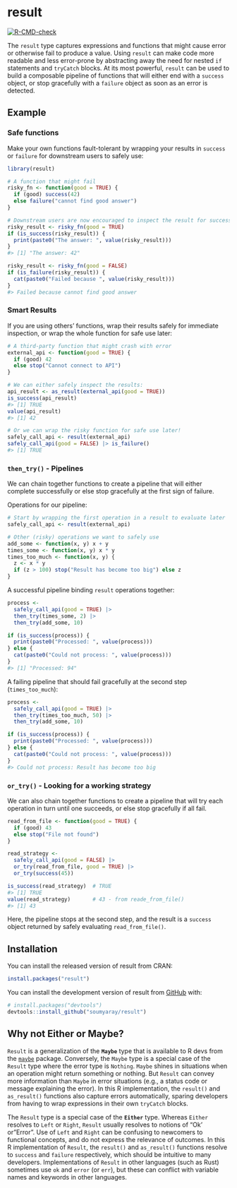 
<!-- README.md is generated from README.Rmd. Please edit that file -->
<!-- Use devtools::build_readme() to render README.Rmd to README.md -->

# result

<!-- badges: start -->

[![R-CMD-check](https://github.com/soumyaray/result/actions/workflows/R-CMD-check.yaml/badge.svg)](https://github.com/soumyaray/result/actions/workflows/R-CMD-check.yaml)
<!-- badges: end -->

The `result` type captures expressions and functions that might cause
error or otherwise fail to produce a value. Using `result` can make code
more readable and less error-prone by abstracting away the need for
nested `if` statements and `tryCatch` blocks. At its most powerful,
`result` can be used to build a composable pipeline of functions that
will either end with a `success` object, or stop gracefully with a
`failure` object as soon as an error is detected.

## Example

### Safe functions

Make your own functions fault-tolerant by wrapping your results in
`success` or `failure` for downstream users to safely use:

``` r
library(result)

# A function that might fail
risky_fn <- function(good = TRUE) {
  if (good) success(42)
  else failure("cannot find good answer")
}

# Downstream users are now encouraged to inspect the result for success
risky_result <- risky_fn(good = TRUE)
if (is_success(risky_result)) {
  print(paste0("The answer: ", value(risky_result)))
}
#> [1] "The answer: 42"

risky_result <- risky_fn(good = FALSE)
if (is_failure(risky_result)) {
  cat(paste0("Failed because ", value(risky_result)))
}
#> Failed because cannot find good answer
```

### Smart Results

If you are using others’ functions, wrap their results safely for
immediate inspection, or wrap the whole function for safe use later:

``` r
# A third-party function that might crash with error
external_api <- function(good = TRUE) {
  if (good) 42
  else stop("Cannot connect to API")
}

# We can either safely inspect the results:
api_result <- as_result(external_api(good = TRUE))
is_success(api_result)
#> [1] TRUE
value(api_result)
#> [1] 42

# Or we can wrap the risky function for safe use later!
safely_call_api <- result(external_api)
safely_call_api(good = FALSE) |> is_failure()
#> [1] TRUE
```

### `then_try()` - Pipelines

We can chain together functions to create a pipeline that will either
complete successfully or else stop gracefully at the first sign of
failure.

Operations for our pipeline:

``` r
# Start by wrapping the first operation in a result to evaluate later
safely_call_api <- result(external_api)

# Other (risky) operations we want to safely use
add_some <- function(x, y) x + y
times_some <- function(x, y) x * y
times_too_much <- function(x, y) {
  z <- x * y
  if (z > 100) stop("Result has become too big") else z
}
```

A successful pipeline binding `result` operations together:

``` r
process <-
  safely_call_api(good = TRUE) |>
  then_try(times_some, 2) |>
  then_try(add_some, 10)

if (is_success(process)) {
  print(paste0("Processed: ", value(process)))
} else {
  cat(paste0("Could not process: ", value(process)))
}
#> [1] "Processed: 94"
```

A failing pipeline that should fail gracefully at the second step
(`times_too_much`):

``` r
process <-
  safely_call_api(good = TRUE) |>
  then_try(times_too_much, 50) |>
  then_try(add_some, 10)

if (is_success(process)) {
  print(paste0("Processed: ", value(process)))
} else {
  cat(paste0("Could not process: ", value(process)))
}
#> Could not process: Result has become too big
```

### `or_try()` - Looking for a working strategy

We can also chain together functions to create a pipeline that will try
each operation in turn until one succeeds, or else stop gracefully if
all fail.

``` r
read_from_file <- function(good = TRUE) {
  if (good) 43
  else stop("File not found")
}

read_strategy <-
  safely_call_api(good = FALSE) |>
  or_try(read_from_file, good = TRUE) |>
  or_try(success(45))

is_success(read_strategy)  # TRUE
#> [1] TRUE
value(read_strategy)       # 43 - from reade_from_file()
#> [1] 43
```

Here, the pipeline stops at the second step, and the result is a
`success` object returned by safely evaluating `read_from_file()`.

## Installation

You can install the released version of result from CRAN:

``` r
install.packages("result")
```

You can install the development version of result from
[GitHub](https://github.com/soumyaray/result) with:

``` r
# install.packages("devtools")
devtools::install_github("soumyaray/result")
```

## Why not Either or Maybe?

`Result` is a generalization of the **`Maybe`** type that is available
to R devs from the [`maybe`](https://github.com/armcn/maybe) package.
Conversely, the `Maybe` type is a special case of the `Result` type
where the error type is `Nothing`. `Maybe` shines in situations when an
operation might return something or nothing. But `Result` can convey
more information than `Maybe` in error situations (e.g., a status code
or message explaining the error). In this R implementation, the
`result()` and `as_result()` functions also capture errors
automatically, sparing developers from having to wrap expressions in
their own `tryCatch` blocks.

The `Result` type is a special case of the **`Either`** type. Whereas
`Either` resolves to `Left` or `Right`, `Result` usually resolves to
notions of “Ok’ or”Error”. Use of `Left` and `Right` can be confusing to
newcomers to functional concepts, and do not express the relevance of
outcomes. In this R implementation of `Result`, the `result()` and
`as_result()` functions resolve to `success` and `failure` respectively,
which should be intuitive to many developers. Implementations of
`Result` in other languages (such as Rust) sometimes use `ok` and
`error` (or `err`), but these can conflict with variable names and
keywords in other languages.
